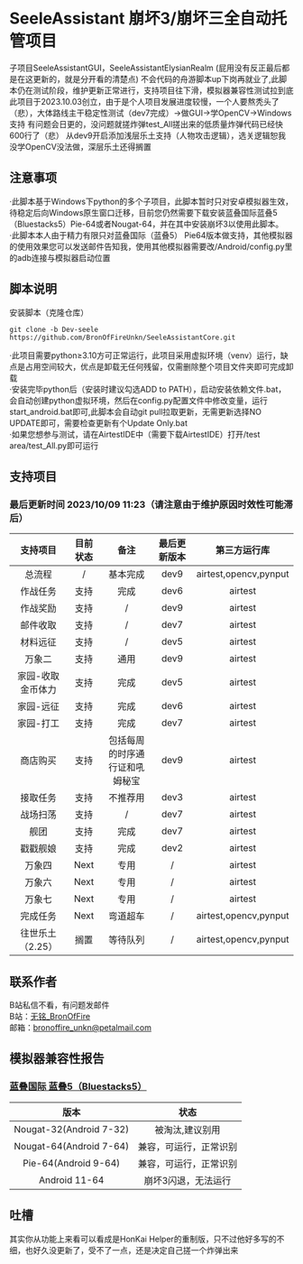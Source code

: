 # SeeleAssistant 崩坏3/崩坏三全自动托管项目
子项目SeeleAssistantGUI，SeeleAssistantElysianRealm (屁用没有反正最后都是在这更新的，就是分开看的清楚点)
不会代码的舟游脚本up下岗再就业了,此脚本仍在测试阶段，维护更新正常进行，支持项目往下滑，模拟器兼容性测试拉到底
此项目于2023.10.03创立，由于是个人项目发展进度较慢，一个人要熬秃头了（悲），大体路线主干稳定性测试（dev7完成）→做GUI→学OpenCV→Windows支持
有问题会日更的，没问题就搓炸弹test_All搓出来的低质量炸弹代码已经快600行了（悲）
从dev9开启添加浅层乐土支持（人物攻击逻辑），选关逻辑恕我没学OpenCV没法做，深层乐土还得搁置 
## 注意事项  
·此脚本基于Windows下python的多个子项目，此脚本暂时只对安卓模拟器生效，待稳定后向Windows原生窗口迁移，目前您仍然需要下载安装蓝叠国际蓝叠5（Bluestacks5）Pie-64或者Nougat-64，并在其中安装崩坏3以使用此脚本。  
·此脚本本人由于精力有限只对蓝叠国际（蓝叠5） Pie64版本做支持，其他模拟器的使用效果您可以发送邮件告知我，使用其他模拟器需要改/Android/config.py里的adb连接与模拟器启动位置  
## 脚本说明
安装脚本（克隆仓库）
```
git clone -b Dev-seele https://github.com/BronOfFireUnkn/SeeleAssistantCore.git
```
·此项目需要python≥3.10方可正常运行，此项目采用虚拟环境（venv）运行，缺点是占用空间较大，优点是卸载无任何残留，仅需删除整个项目文件夹即可完成卸载    
·安装完毕python后（安装时建议勾选ADD to PATH），启动安装依赖文件.bat，会自动创建python虚拟环境，然后在config.py配置文件中修改变量，运行start_android.bat即可,此脚本会自动git pull拉取更新，无需更新选择NO UPDATE即可，需要检查更新有个Update Only.bat  
·如果您想参与测试，请在AirtestIDE中（需要下载AirtestIDE）打开/test area/test_All.py即可运行
## 支持项目
### 最后更新时间 2023/10/09 11:23（请注意由于维护原因时效性可能滞后）
|支持项目|目前状态|备注|最后更新版本|第三方运行库|
|:----:|:----:|:----:|:----:|:----:|
|总流程|/|基本完成|dev9|airtest,opencv,pynput|
|作战任务|支持|完成|dev6|airtest|
|作战奖励|支持|/|dev9|airtest|
|邮件收取|支持|/|dev7|airtest|
|材料远征|支持|/|dev5|airtest|
|万象二|支持|通用|dev9|airtest|
|家园-收取金币体力|支持|完成|dev5|airtest|
|家园-远征|支持|完成|dev6|airtest|
|家园-打工|支持|完成|dev7|airtest|
|商店购买|支持|包括每周的时序通行证和吼姆秘宝|dev9|airtest|
|接取任务|支持|不推荐用|dev3|airtest|
|战场扫荡|支持|/|dev7|airtest|
|舰团|支持|完成|dev7|airtest|
|戳戳舰娘|支持|完成|dev2|airtest|
|万象四|Next|专用|/|airtest|
|万象六|Next|专用|/|airtest|
|万象七|Next|专用|/|airtest|
|完成任务|Next|弯道超车|/|airtest,opencv,pynput|
|往世乐土（2.25）|搁置|等待队列|/|airtest,opencv,pynput|
## 联系作者
B站私信不看，有问题发邮件  
B站：[无铭_BronOfFire](https://space.bilibili.com/36254944)  
邮箱：bronoffire_unkn@petalmail.com  
## 模拟器兼容性报告
### [蓝叠国际 蓝叠5（Bluestacks5）](https://www.bluestacks.com/download.html)
|版本|状态|  
|:----:|:----:|
|Nougat-32(Android 7-32)|被淘汰,建议别用|  
|Nougat-64(Android 7-64)|兼容，可运行，正常识别|  
|Pie-64(Android 9-64)|兼容，可运行，正常识别|  
|Android 11-64|崩坏3闪退，无法运行|  
## 吐槽
其实你从功能上来看可以看成是HonKai Helper的重制版，只不过他好多写的不细，也好久没更新了，受不了一点，还是决定自己搓一个炸弹出来
